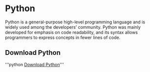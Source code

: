 # Python
Python is a general-purpose high-level programming language and is widely used among the developers’ community. 
Python was mainly developed for emphasis on code readability, and its syntax allows programmers to express concepts in fewer lines of code.

## Download Python
'''python <a href='https://www.python.org/downloads/' target='_blank'><span background='yellow'>Download Python</span></a>'''
